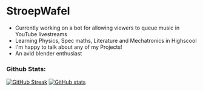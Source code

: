 # StroepWafel

- Currently working on a bot for allowing viewers to queue music in YouTube livestreams
- Learning Physics, Spec maths, Literature and Mechatronics in Highscool
- I'm happy to talk about any of my Projects!
- An avid blender enthusiast 


### Github Stats:
[![GitHub Streak](https://streak-stats.demolab.com?user=NIDNHU&theme=dark&hide_border=true&border_radius=10&date_format=j%20M%5B%20Y%5D&background=45%2C3E00FF%2C4800C2&ring=00FFB6&fire=00FFB6&currStreakLabel=00FFB6)](https://github.com/NIDNHU) [![ GitHub stats](https://github-readme-stats.vercel.app/api?username=NIDNHU)](https://github.com/NIDNHU)
